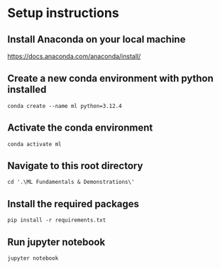# Setup instructions

## Install Anaconda on your local machine
https://docs.anaconda.com/anaconda/install/

## Create a new conda environment with python installed
```
conda create --name ml python=3.12.4
```

## Activate the conda environment
```
conda activate ml
```

## Navigate to this root directory
```
cd '.\ML Fundamentals & Demonstrations\'
```

## Install the required packages
```
pip install -r requirements.txt
```

## Run jupyter notebook
```
jupyter notebook
```